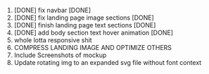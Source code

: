1. [DONE] fix navbar [DONE]
2. [DONE] fix landing page image sections [DONE]
3. [DONE] finish landing page text sections [DONE]
4. [DONE] add body section text hover animation [DONE]
5. whole lotta responsive shit
6. COMPRESS LANDING IMAGE AND OPTIMIZE OTHERS
7. Include Screenshots of mockup
8. Update rotating img to an expanded svg file without font context